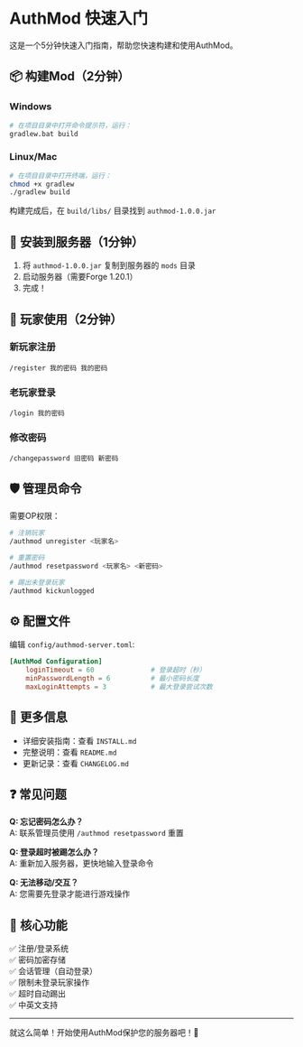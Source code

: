 # AuthMod 快速入门

这是一个5分钟快速入门指南，帮助您快速构建和使用AuthMod。

## 📦 构建Mod（2分钟）

### Windows
```bash
# 在项目目录中打开命令提示符，运行：
gradlew.bat build
```

### Linux/Mac
```bash
# 在项目目录中打开终端，运行：
chmod +x gradlew
./gradlew build
```

构建完成后，在 `build/libs/` 目录找到 `authmod-1.0.0.jar`

## 🚀 安装到服务器（1分钟）

1. 将 `authmod-1.0.0.jar` 复制到服务器的 `mods` 目录
2. 启动服务器（需要Forge 1.20.1）
3. 完成！

## 👤 玩家使用（2分钟）

### 新玩家注册
```
/register 我的密码 我的密码
```

### 老玩家登录
```
/login 我的密码
```

### 修改密码
```
/changepassword 旧密码 新密码
```

## 🛡️ 管理员命令

需要OP权限：

```bash
# 注销玩家
/authmod unregister <玩家名>

# 重置密码
/authmod resetpassword <玩家名> <新密码>

# 踢出未登录玩家
/authmod kickunlogged
```

## ⚙️ 配置文件

编辑 `config/authmod-server.toml`:

```toml
[AuthMod Configuration]
    loginTimeout = 60              # 登录超时（秒）
    minPasswordLength = 6          # 最小密码长度
    maxLoginAttempts = 3           # 最大登录尝试次数
```

## 📖 更多信息

- 详细安装指南：查看 `INSTALL.md`
- 完整说明：查看 `README.md`
- 更新记录：查看 `CHANGELOG.md`

## ❓ 常见问题

**Q: 忘记密码怎么办？**  
A: 联系管理员使用 `/authmod resetpassword` 重置

**Q: 登录超时被踢怎么办？**  
A: 重新加入服务器，更快地输入登录命令

**Q: 无法移动/交互？**  
A: 您需要先登录才能进行游戏操作

## 🎯 核心功能

✅ 注册/登录系统  
✅ 密码加密存储  
✅ 会话管理（自动登录）  
✅ 限制未登录玩家操作  
✅ 超时自动踢出  
✅ 中英文支持  

---

就这么简单！开始使用AuthMod保护您的服务器吧！🎉

